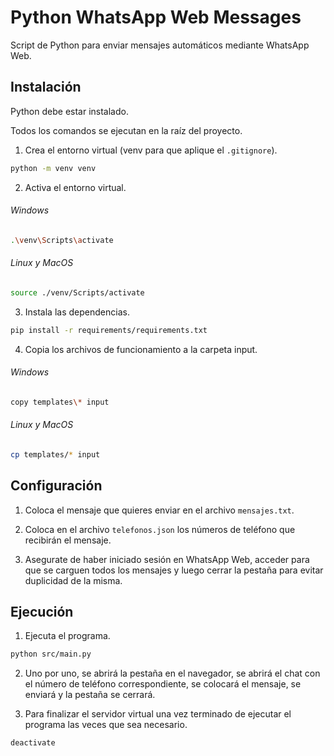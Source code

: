 # Python WhatsApp Web Messages

Script de Python para enviar mensajes automáticos mediante WhatsApp Web.

## Instalación

Python debe estar instalado.

Todos los comandos se ejecutan en la raíz del proyecto.

1. Crea el entorno virtual (venv para que aplique el `.gitignore`).
```bash
python -m venv venv
```

2. Activa el entorno virtual.
###### Windows
```bash
.\venv\Scripts\activate
```
###### Linux y MacOS
```bash
source ./venv/Scripts/activate
```

3. Instala las dependencias.
```bash
pip install -r requirements/requirements.txt
```

4. Copia los archivos de funcionamiento a la carpeta input.
###### Windows
```bash
copy templates\* input
```
###### Linux y MacOS
```bash
cp templates/* input
```

## Configuración

1. Coloca el mensaje que quieres enviar en el archivo `mensajes.txt`.

2. Coloca en el archivo `telefonos.json` los números de teléfono que recibirán el mensaje.

3. Asegurate de haber iniciado sesión en WhatsApp Web, acceder para que se carguen todos los mensajes y luego cerrar la pestaña para evitar duplicidad de la misma.

## Ejecución

1. Ejecuta el programa.
```bash
python src/main.py
```

2. Uno por uno, se abrirá la pestaña en el navegador, se abrirá el chat con el número de teléfono correspondiente, se colocará el mensaje, se enviará y la pestaña se cerrará.

3. Para finalizar el servidor virtual una vez terminado de ejecutar el programa las veces que sea necesario.
```bash
deactivate
```